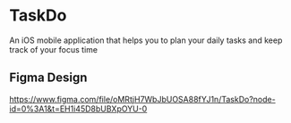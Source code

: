 # TaskDo
An iOS mobile application that helps you to plan your daily tasks and keep track of your focus time

## Figma Design
https://www.figma.com/file/oMRtjH7WbJbUOSA88fYJ1n/TaskDo?node-id=0%3A1&t=EH1i45D8bUBXpOYU-0 
